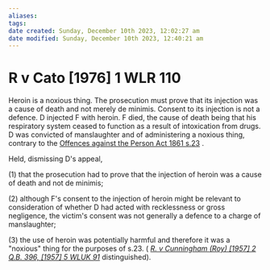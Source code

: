 ```yaml
---
aliases: 
tags: 
date created: Sunday, December 10th 2023, 12:02:27 am
date modified: Sunday, December 10th 2023, 12:40:21 am
---
```


# R v Cato [1976] 1 WLR 110

Heroin is a noxious thing. The prosecution must prove that its injection was a cause of death and not merely de minimis. Consent to its injection is not a defence. D injected F with heroin. F died, the cause of death being that his respiratory system ceased to function as a result of intoxication from drugs. D was convicted of manslaughter and of administering a noxious thing, contrary to the [Offences against the Person Act 1861 s.23](https://uk.westlaw.com/Document/I0BFCDC30E44811DA8D70A0E70A78ED65/View/FullText.html?originationContext=document&transitionType=DocumentItem&ppcid=f3e54828b1cb4a34bd9c279a5a0b7d88&contextData=(sc.Default)) .

Held, dismissing D's appeal,

(1) that the prosecution had to prove that the injection of heroin was a cause of death and not de minimis;

(2) although F's consent to the injection of heroin might be relevant to consideration of whether D had acted with recklessness or gross negligence, the victim's consent was not generally a defence to a charge of manslaughter;

(3) the use of heroin was potentially harmful and therefore it was a "noxious" thing for the purposes of s.23. ( _[R. v Cunningham (Roy) [1957] 2 Q.B. 396, [1957] 5 WLUK 91](https://uk.westlaw.com/Document/I3EC25980E42811DA8FC2A0F0355337E9/View/FullText.html?originationContext=document&transitionType=DocumentItem&ppcid=f3e54828b1cb4a34bd9c279a5a0b7d88&contextData=(sc.Default))_ distinguished).
